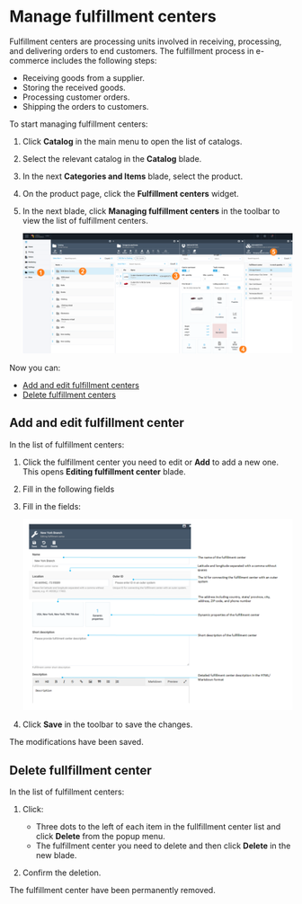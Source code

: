 ﻿# Manage fulfillment centers

Fulfillment centers are processing units involved in receiving, processing, and delivering orders to end customers. The fulfillment process in e-commerce includes the following steps:

* Receiving goods from a supplier.
* Storing the received goods.
* Processing customer orders.
* Shipping the orders to customers.

To start managing fulfillment centers:

1. Click **Catalog** in the main menu to open the list of catalogs.
1. Select the relevant catalog in the **Catalog** blade.
1. In the next **Categories and Items** blade, select the product.
1. On the product page, click the **Fulfillment centers** widget.
1. In the next blade, click **Managing fulfillment centers** in the toolbar to view the list of fulfillment centers. 

	![Managing fulfillment centers](media/fulfillment-centers-path.png)

Now you can:

* [Add and edit fulfillment centers](managing-fulfillment-centers.md#add-and-edit-fulfillment-center)
* [Delete fulfillment centers](managing-fulfillment-centers.md#delete-fullfillment-center)

## Add and edit fulfillment center

In the list of fulfillment centers:

1. Click the fulfillment center you need to edit or **Add** to add a new one. This opens **Editing fulfillment center** blade.
1. Fill in the following fields
1. Fill in the fields:

	![Editing fulfillment center](media/editing-fulfillment-center.png)

1. Click **Save** in the toolbar to save the changes.

The modifications have been saved.

## Delete fullfillment center

In the list of fulfillment centers:

1. Click:
	* Three dots to the left of each item in the fullfillment center list and click **Delete** from the popup menu.
	* The fulfillment center you need to delete and then click **Delete** in the new blade.

1. Confirm the deletion. 

The fulfillment center have been permanently removed.
